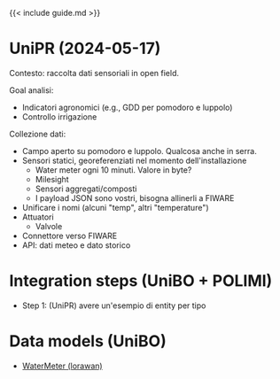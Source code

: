 {{< include guide.md >}}

# UniPR (2024-05-17)

Contesto: raccolta dati sensoriali in open field.

Goal analisi: 

- Indicatori agronomici (e.g., GDD per pomodoro e luppolo)
- Controllo irrigazione

Collezione dati:

- Campo aperto su pomodoro e luppolo. Qualcosa anche in serra.
- Sensori statici, georeferenziati nel momento dell'installazione
    - Water meter ogni 10 minuti. Valore in byte?
    - Milesight
    - Sensori aggregati/composti
    - I payload JSON sono vostri, bisogna allinerli a FIWARE
- Unificare i nomi (alcuni "temp", altri "temperature")
- Attuatori
    - Valvole
- Connettore verso FIWARE
- API: dati meteo e dato storico

# Integration steps (UniBO + POLIMI)

- Step 1: (UniPR) avere un'esempio di entity per tipo

# Data models (UniBO)

- [WaterMeter (lorawan)](https://fiware-datamodels.readthedocs.io/en/stable/Environment/WaterQualityObserved/doc/spec/index.html)